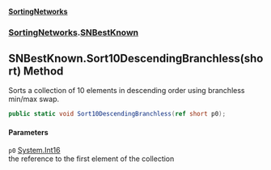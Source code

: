 #### [SortingNetworks](index.md 'index')
### [SortingNetworks](SortingNetworks.md 'SortingNetworks').[SNBestKnown](SortingNetworks_SNBestKnown.md 'SortingNetworks.SNBestKnown')
## SNBestKnown.Sort10DescendingBranchless(short) Method
Sorts a collection of 10 elements in descending order using branchless min/max swap.  
```csharp
public static void Sort10DescendingBranchless(ref short p0);
```
#### Parameters
<a name='SortingNetworks_SNBestKnown_Sort10DescendingBranchless(short)_p0'></a>
`p0` [System.Int16](https://docs.microsoft.com/en-us/dotnet/api/System.Int16 'System.Int16')  
the reference to the first element of the collection
  
